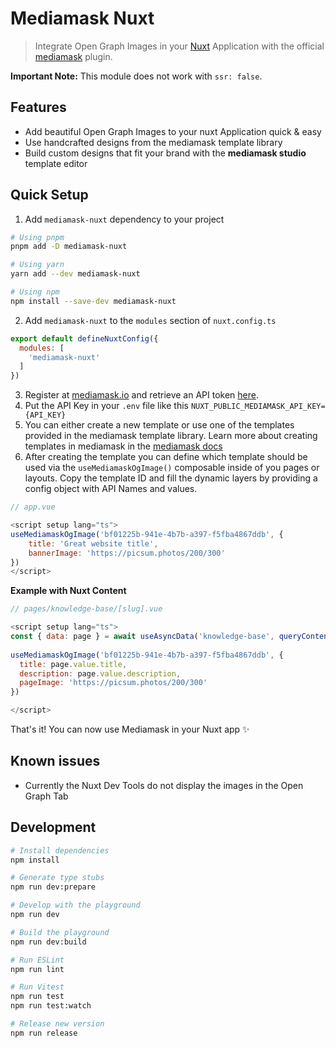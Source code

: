 # Mediamask Nuxt

>  Integrate Open Graph Images in your [Nuxt](https://nuxt.com/) Application with the official [mediamask](https://mediamask.io/) plugin.

**Important Note:** This module does not work with `ssr: false`.

## Features

- Add beautiful Open Graph Images to your nuxt Application quick & easy
- Use handcrafted designs from the mediamask template library
- Build custom designs that fit your brand with the **mediamask studio** template editor

## Quick Setup

1. Add `mediamask-nuxt` dependency to your project

```bash
# Using pnpm
pnpm add -D mediamask-nuxt

# Using yarn
yarn add --dev mediamask-nuxt

# Using npm
npm install --save-dev mediamask-nuxt
```

2. Add `mediamask-nuxt` to the `modules` section of `nuxt.config.ts`

```js
export default defineNuxtConfig({
  modules: [
    'mediamask-nuxt'
  ]
})
```

3. Register at [mediamask.io](https://mediamask.io/) and retrieve an API token [here](https://mediamask.io/team/api-tokens). 
4. Put the API Key in your `.env` file like this `NUXT_PUBLIC_MEDIAMASK_API_KEY={API_KEY}`
5. You can either create a new template or use one of the templates provided in the mediamask template library. 
   Learn more about creating templates in mediamask in the [mediamask docs](https://docs.mediamask.io/)
6. After creating the template you can define which template should be used via the `useMediamaskOgImage()` composable inside of you pages or layouts. 
   Copy the template ID and fill the dynamic layers by providing a config object with API Names and values. 

```js
// app.vue

<script setup lang="ts">
useMediamaskOgImage('bf01225b-941e-4b7b-a397-f5fba4867ddb', {
    title: 'Great website title',
    bannerImage: 'https://picsum.photos/200/300'
})
</script>
```

**Example with Nuxt Content**
```js
// pages/knowledge-base/[slug].vue

<script setup lang="ts">
const { data: page } = await useAsyncData('knowledge-base', queryContent('/knowledge-base/' + useRoute().params.slug).findOne)
  
useMediamaskOgImage('bf01225b-941e-4b7b-a397-f5fba4867ddb', {
  title: page.value.title,
  description: page.value.description,
  pageImage: 'https://picsum.photos/200/300'
})

</script>

```
That's it! You can now use Mediamask in your Nuxt app ✨

## Known issues

* Currently the Nuxt Dev Tools do not display the images in the Open Graph Tab

## Development

```bash
# Install dependencies
npm install

# Generate type stubs
npm run dev:prepare

# Develop with the playground
npm run dev

# Build the playground
npm run dev:build

# Run ESLint
npm run lint

# Run Vitest
npm run test
npm run test:watch

# Release new version
npm run release
```
  
